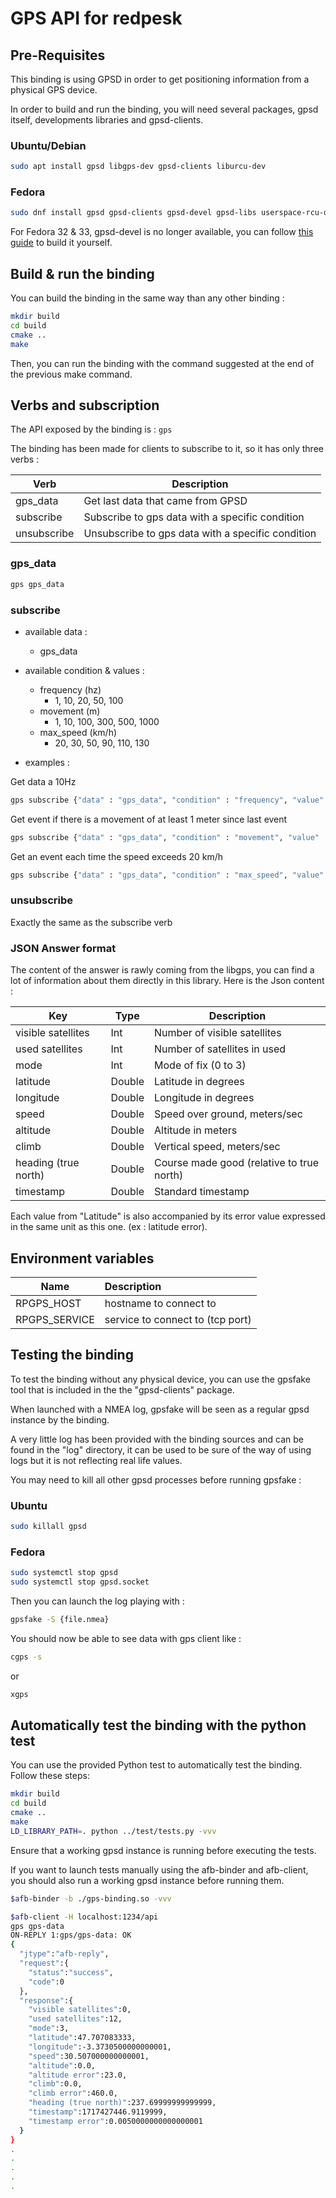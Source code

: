 # GPS API for redpesk

## Pre-Requisites
This binding is using GPSD in order to get positioning information from a physical GPS device.

In order to build and run the binding, you will need several packages, gpsd itself, developments libraries and gpsd-clients.

### Ubuntu/Debian
```bash
sudo apt install gpsd libgps-dev gpsd-clients liburcu-dev
```

### Fedora
```bash
sudo dnf install gpsd gpsd-clients gpsd-devel gpsd-libs userspace-rcu-devel
```

For Fedora 32 & 33, gpsd-devel is no longer available, you can follow [this guide](https://gpsd.gitlab.io/gpsd/installation.html#_special_notes_for_fedora_derivatives) to build it yourself.

## Build & run the binding

You can build the binding in the same way than any other binding :
```bash
mkdir build
cd build
cmake ..
make
```

Then, you can run the binding with the command suggested at the end of the previous make command.

## Verbs and subscription

The API exposed by the binding is : ```gps```

The binding has been made for clients to subscribe to it, so it has only three verbs :

| Verb          | Description                                       |
|---------------|---------------------------------------------------|
| gps_data      | Get last data that came from GPSD                 |
| subscribe     | Subscribe to gps data with a specific condition   |
| unsubscribe   | Unsubscribe to gps data with a specific condition |

### gps_data

```bash
gps gps_data
```

### subscribe

- available data :
    - gps_data

- available condition & values :
    - frequency (hz)
        * 1, 10, 20, 50, 100
    - movement (m)
        * 1, 10, 100, 300, 500, 1000
    - max_speed (km/h)
        * 20, 30, 50, 90, 110, 130

- examples :

Get data a 10Hz
```bash
gps subscribe {"data" : "gps_data", "condition" : "frequency", "value" : 10}
```

Get event if there is a movement of at least 1 meter since last event
```bash
gps subscribe {"data" : "gps_data", "condition" : "movement", "value" : 1}
```

Get an event each time the speed exceeds 20 km/h
```bash
gps subscribe {"data" : "gps_data", "condition" : "max_speed", "value" : 20}
```

### unsubscribe

Exactly the same as the subscribe verb

### JSON Answer format

The content of the answer is rawly coming from the libgps, you can find a lot of information about them directly in this library.
Here is the Json content :

| Key                   | Type		| Description                                           |
|-----------------------|-----------|-------------------------------------------------------|
| visible satellites    | Int       | Number of visible satellites							|
| used satellites       | Int       | Number of satellites in used                          |
| mode                  | Int       | Mode of fix (0 to 3) 									|
| latitude              | Double    | Latitude in degrees									|
| longitude             | Double    | Longitude in degrees									|
| speed                 | Double    | Speed over ground, meters/sec 						|
| altitude              | Double    | Altitude in meters 									|
| climb                 | Double    | Vertical speed, meters/sec 							|
| heading (true north)  | Double    | Course made good (relative to true north) 			|
| timestamp             | Double    | Standard timestamp 									|

Each value from "Latitude" is also accompanied by its error value expressed in the same unit as this one. (ex : latitude error).

## Environment variables

| Name              | Description                      |
|-------------------|:---------------------------------|
| RPGPS\_HOST       | hostname to connect to           |
| RPGPS\_SERVICE    | service to connect to (tcp port) |


## Testing the binding

To test the binding without any physical device, you can use the gpsfake tool that is included in the the "gpsd-clients" package.

When launched with a NMEA log, gpsfake will be seen as a regular gpsd instance by the binding.

A very little log has been provided with the binding sources and can be found in the "log" directory, it can be used to be sure of the way of using logs but it is not reflecting real life values.

You may need to kill all other gpsd processes before running gpsfake :
### Ubuntu
```bash
sudo killall gpsd
```
### Fedora
```bash
sudo systemctl stop gpsd
sudo systemctl stop gpsd.socket
```

Then you can launch the log playing with :
```bash
gpsfake -S {file.nmea}
```

You should now be able to see data with gps client like :
```bash
cgps -s
```
or
```bash
xgps
```

## Automatically test the binding with the python test

You can use the provided Python test to automatically test the binding. Follow these steps:

```bash
mkdir build
cd build
cmake ..
make
LD_LIBRARY_PATH=. python ../test/tests.py -vvv
```

Ensure that a working gpsd instance is running before executing the tests.


If you want to launch tests manually using the afb-binder and afb-client, you should also run a working gpsd instance before running them.

```bash
$afb-binder -b ./gps-binding.so -vvv
```

```bash
$afb-client -H localhost:1234/api
gps gps-data
ON-REPLY 1:gps/gps-data: OK
{
  "jtype":"afb-reply",
  "request":{
    "status":"success",
    "code":0
  },
  "response":{
    "visible satellites":0,
    "used satellites":12,
    "mode":3,
    "latitude":47.707083333,
    "longitude":-3.3730500000000001,
    "speed":30.507000000000001,
    "altitude":0.0,
    "altitude error":23.0,
    "climb":0.0,
    "climb error":460.0,
    "heading (true north)":237.69999999999999,
    "timestamp":1717427446.9119999,
    "timestamp error":0.0050000000000000001
  }
}
.
.
.
.
.
```


